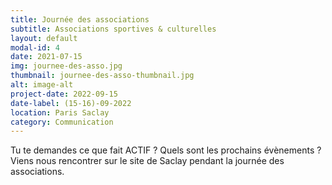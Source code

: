 ```yaml
---
title: Journée des associations
subtitle: Associations sportives & culturelles
layout: default
modal-id: 4
date: 2021-07-15
img: journee-des-asso.jpg
thumbnail: journee-des-asso-thumbnail.jpg
alt: image-alt
project-date: 2022-09-15
date-label: (15-16)-09-2022
location: Paris Saclay
category: Communication
---
```

Tu te demandes ce que fait ACTIF ? Quels sont les prochains évènements ? Viens nous rencontrer sur le site de Saclay pendant la journée des associations.